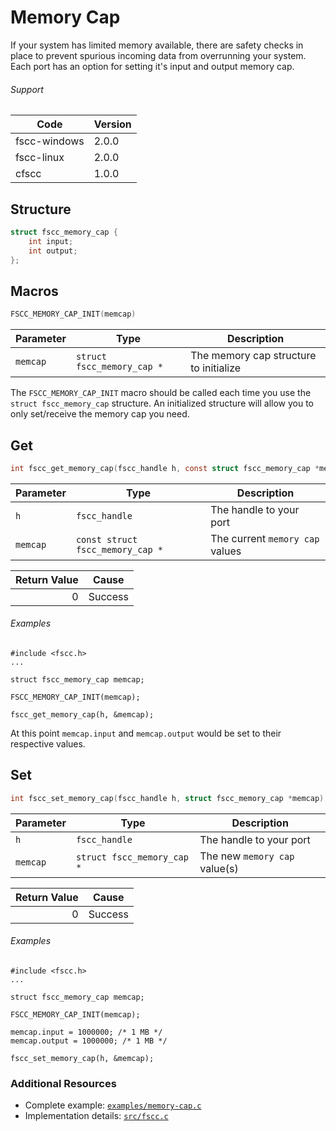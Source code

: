 # Memory Cap

If your system has limited memory available, there are safety checks in place to prevent spurious incoming data from overrunning your system. Each port has an option for setting it's input and output memory cap.


###### Support
| Code | Version |
| ---- | ------- |
| fscc-windows | 2.0.0 |
| fscc-linux | 2.0.0 |
| cfscc | 1.0.0 |


## Structure
```c
struct fscc_memory_cap {
    int input;
    int output;
};
```


## Macros
```c
FSCC_MEMORY_CAP_INIT(memcap)
```

| Parameter | Type | Description |
| --------- | ---- | ----------- |
| `memcap` | `struct fscc_memory_cap *` | The memory cap structure to initialize |

The `FSCC_MEMORY_CAP_INIT` macro should be called each time you use the `struct fscc_memory_cap` structure. An initialized structure will allow you to only set/receive the memory cap you need.


## Get
```c
int fscc_get_memory_cap(fscc_handle h, const struct fscc_memory_cap *memcap)
```

| Parameter | Type | Description |
| --------- | ---- | ----------- |
| `h`       | `fscc_handle` | The handle to your port |
| `memcap`  | `const struct fscc_memory_cap *` | The current `memory cap` values |

| Return Value | Cause |
| ------------:| ----- |
| 0 | Success |

###### Examples
```
#include <fscc.h>
...

struct fscc_memory_cap memcap;

FSCC_MEMORY_CAP_INIT(memcap);

fscc_get_memory_cap(h, &memcap);
```

At this point `memcap.input` and `memcap.output` would be set to their respective values.


## Set
```c
int fscc_set_memory_cap(fscc_handle h, struct fscc_memory_cap *memcap)
```

| Parameter | Type | Description |
| --------- | ---- | ----------- |
| `h` | `fscc_handle` | The handle to your port |
| `memcap` | `struct fscc_memory_cap *` | The new `memory cap` value(s) |

| Return Value | Cause |
| ------------:| ----- |
| 0 | Success |

###### Examples
```
#include <fscc.h>
...

struct fscc_memory_cap memcap;

FSCC_MEMORY_CAP_INIT(memcap);

memcap.input = 1000000; /* 1 MB */
memcap.output = 1000000; /* 1 MB */

fscc_set_memory_cap(h, &memcap);
```


### Additional Resources
- Complete example: [`examples/memory-cap.c`](../examples/memory-cap.c)
- Implementation details: [`src/fscc.c`](../src/fscc.c)
